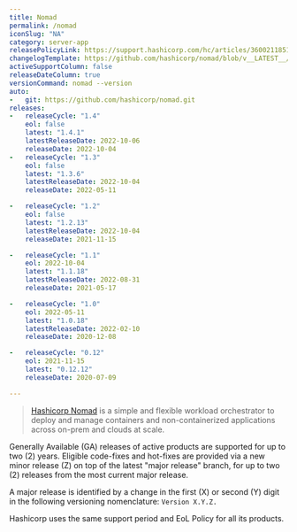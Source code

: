```yaml
---
title: Nomad
permalink: /nomad
iconSlug: "NA"
category: server-app
releasePolicyLink: https://support.hashicorp.com/hc/articles/360021185113
changelogTemplate: https://github.com/hashicorp/nomad/blob/v__LATEST__/CHANGELOG.md
activeSupportColumn: false
releaseDateColumn: true
versionCommand: nomad --version
auto:
-   git: https://github.com/hashicorp/nomad.git
releases:
-   releaseCycle: "1.4"
    eol: false
    latest: "1.4.1"
    latestReleaseDate: 2022-10-06
    releaseDate: 2022-10-04
-   releaseCycle: "1.3"
    eol: false
    latest: "1.3.6"
    latestReleaseDate: 2022-10-04
    releaseDate: 2022-05-11

-   releaseCycle: "1.2"
    eol: false
    latest: "1.2.13"
    latestReleaseDate: 2022-10-04
    releaseDate: 2021-11-15

-   releaseCycle: "1.1"
    eol: 2022-10-04
    latest: "1.1.18"
    latestReleaseDate: 2022-08-31
    releaseDate: 2021-05-17

-   releaseCycle: "1.0"
    eol: 2022-05-11
    latest: "1.0.18"
    latestReleaseDate: 2022-02-10
    releaseDate: 2020-12-08

-   releaseCycle: "0.12"
    eol: 2021-11-15
    latest: "0.12.12"
    releaseDate: 2020-07-09

---
```


> [Hashicorp Nomad](https://www.nomadproject.io/) is a simple and flexible workload orchestrator to deploy and manage containers and non-containerized applications across on-prem and clouds at scale.

Generally Available (GA) releases of active products are supported for up to two (2) years. Eligible code-fixes and hot-fixes are provided via a new minor release (Z) on top of the latest "major release" branch, for up to two (2) releases from the most current major release. 

A major release is identified by a change in the first (X) or second (Y) digit in the following versioning nomenclature: `Version X.Y.Z.`

Hashicorp uses the same support period and EoL Policy for all its products.
